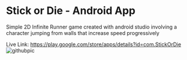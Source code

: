 
# Stick or Die - Android App



Simple 2D Infinite Runner game created with android studio involving a character jumping from walls that increase speed progressively

Live Link: https://play.google.com/store/apps/details?id=com.StickOrDie
![githubpic](https://user-images.githubusercontent.com/114957404/203717313-409e0ded-4871-4703-9b25-b5c21238410e.png)
